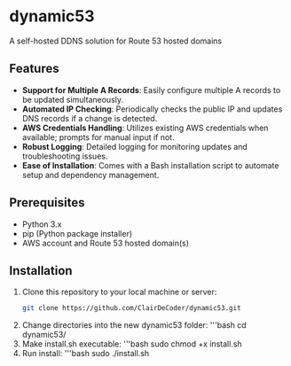 # dynamic53
A self-hosted DDNS solution for Route 53 hosted domains

## Features

- **Support for Multiple A Records**: Easily configure multiple A records to be updated simultaneously.
- **Automated IP Checking**: Periodically checks the public IP and updates DNS records if a change is detected.
- **AWS Credentials Handling**: Utilizes existing AWS credentials when available; prompts for manual input if not.
- **Robust Logging**: Detailed logging for monitoring updates and troubleshooting issues.
- **Ease of Installation**: Comes with a Bash installation script to automate setup and dependency management.

## Prerequisites

- Python 3.x
- pip (Python package installer)
- AWS account and Route 53 hosted domain(s)

## Installation

1. Clone this repository to your local machine or server:
   ```bash
   git clone https://github.com/ClairDeCoder/dynamic53.git
2. Change directories into the new dynamic53 folder:
   '''bash
   cd dynamic53/
3. Make install.sh executable:
   '''bash
   sudo chmod +x install.sh
4. Run install:
   '''bash
   sudo ./install.sh
